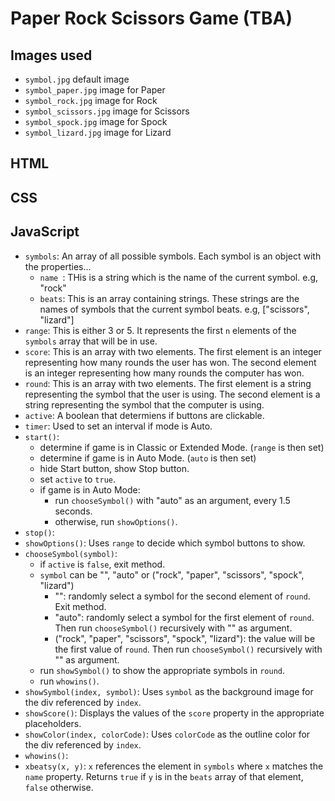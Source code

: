 # Paper Rock Scissors Game (TBA)

## Images used
- `symbol.jpg` default image
- `symbol_paper.jpg` image for Paper
- `symbol_rock.jpg` image for Rock
- `symbol_scissors.jpg` image for Scissors
- `symbol_spock.jpg` image for Spock
- `symbol_lizard.jpg` image for Lizard

## HTML

## CSS

## JavaScript
- `symbols`: An array of all possible symbols. Each symbol is an object with the properties...
  - `name `: THis is a string which is the name of the current symbol. e.g, "rock"
  - `beats`: This is an array containing strings. These strings are the names of symbols that the current symbol beats. e.g, ["scissors", "lizard"]
- `range`: This is either 3 or 5. It represents the first `n` elements of the `symbols` array that will be in use.
- `score`: This is an array with two elements. The first element is an integer representing how many rounds the user has won. The second element is an integer representing how many rounds the computer has won. 
- `round`: This is an array with two elements. The first element is a string representing the symbol that the user is using. The second element is a string representing the symbol that the computer is using.
- `active`: A boolean that determiens if buttons are clickable.
- `timer`: Used to set an interval if mode is Auto.
- `start()`:
  - determine if game is in Classic or Extended Mode. (`range` is then set)
  - determine if game is in Auto Mode. (`auto` is then set)
  - hide Start button, show Stop button.
  - set `active` to `true`.
  - if game is in Auto Mode:
    - run `chooseSymbol()` with "auto" as an argument, every 1.5 seconds.
    -  otherwise, run `showOptions()`.
- `stop()`:
- `showOptions()`: Uses `range` to decide which symbol buttons to show.
- `chooseSymbol(symbol)`:
  - if `active` is `false`, exit method.
  - `symbol` can be "", "auto" or ("rock", "paper", "scissors", "spock", "lizard")
    - "": randomly select a symbol for the second element of `round`. Exit method.
    - "auto": randomly select a symbol for the first element of `round`. Then run `chooseSymbol()` recursively with "" as argument.
    - ("rock", "paper", "scissors", "spock", "lizard"): the value will be the first value of `round`. Then run `chooseSymbol()` recursively with "" as argument.
  - run `showSymbol()` to show the appropriate symbols in `round`.
  - run `whowins()`.
- `showSymbol(index, symbol)`: Uses `symbol` as the background image for the div referenced by `index`.
- `showScore()`: Displays the values of the `score` property in the appropriate placeholders.
- `showColor(index, colorCode)`: Uses `colorCode` as the outline color for the div referenced by `index`.
- `whowins()`:
- `xbeatsy(x, y)`: `x` references the element in `symbols` where `x` matches the `name` property. Returns `true` if `y` is in the `beats` array of that element, `false` otherwise.
